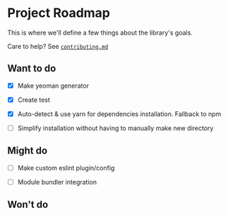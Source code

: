 # Project Roadmap

This is where we'll define a few things about the library's goals.

Care to help? See [`contributing.md`][contributing-link]

## Want to do
- [x] Make yeoman generator
- [x] Create test
- [x] Auto-detect & use yarn for dependencies installation. Fallback to npm
- [ ] Simplify installation without having to manually make new directory


## Might do
- [ ] Make custom eslint plugin/config
- [ ] Module bundler integration


## Won't do


[contributing-link]: https://github.com/luftywiranda13/generator-bunny/blob/master/contributing.md
